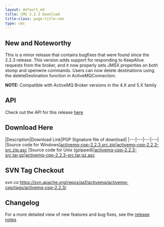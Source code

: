 ```yaml
---
layout: default_md
title: CMS 2.2.3 Download
title-class: page-title-cms
type: cms
---
```


New and Noteworthy
------------------

This is a minor release that contains bugfixes that were found since the 2.2.3 release. This version adds support for responding to KeepAlive requests from the broker, and it now properly sets JMSX properties on both stomp and openwire commands. Users can now delete destinations using the deleteDestination function in ActiveMQConnection.

**NOTE:** Compatible with ActiveMQ Broker versions in the 4.X and 5.X family

API
---

Check out the API for this release [here](../api_docs/activemqcpp-2.2.1)

Download Here
-------------

|Description|Download Link|PGP Signature file of download|
|---|---|---|---|
|Source code for Windows|[activemq-cpp-2.2.3.src.zip](http://archive.apache.org/dist/activemq/activemq-cpp/source/activemq-cpp-2.2.3-src.zip)|[activemq-cpp-2.2.3-src.zip.asc](http://archive.apache.org/dist/activemq/activemq-cpp/source/activemq-cpp-2.2.3-src.zip.asc)
|Source code for Unix (gzipped)|[activemq-cpp-2.2.3-src.tar.gz](http://archive.apache.org/dist/activemq/activemq-cpp/source/activemq-cpp-2.2.3-src.tar.gz)|[activemq-cpp-2.2.3-src.tar.gz.asc](http://archive.apache.org/dist/activemq/activemq-cpp/source/activemq-cpp-2.2.3-src.tar.gz.asc)

SVN Tag Checkout
----------------

svn co https://svn.apache.org/repos/asf/activemq/activemq-cpp/tags/activemq-cpp-2.2.3/

Changelog
---------

For a more detailed view of new features and bug fixes, see the [release notes](https://issues.apache.org/jira/secure/ReleaseNote.jspa?projectId=12311207&version=12315652)
